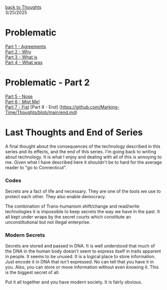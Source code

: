 [back to Thoughts](https://github.com/Marking-Time/Thoughts/tree/main)  
3/25/2025  
# Problematic
[Part 1 - Agreements](https://github.com/Marking-Time/Thoughts/blob/main/agreements.md)   
[Part 2 - Why](https://github.com/Marking-Time/Thoughts/blob/main/why.md)   
[Part 3 - What is](https://github.com/Marking-Time/Thoughts/blob/main/what_is.md)  
[Part 4 - What was](https://github.com/Marking-Time/Thoughts/blob/main/was.md)    

# Problematic - Part 2
[Part 5  - Nose](https://github.com/Marking-Time/Thoughts/blob/main/nose.md)   
[Part 6 - Mist Me!](https://github.com/Marking-Time/Thoughts/blob/main/mist.md)   
[Part 7 - Fist](https://github.com/Marking-Time/Thoughts/blob/main/fist.md)
[Part 8 - End] (https://github.com/Marking-Time/Thoughts/blob/main/end.md)   

# Last Thoughts and End of Series   
A final thought about the consequences of the technology described in this series and its effects, and the end of this series.  I'm going back to writing about technology. It is what I enjoy and dealing with all of this is annoying to me. Given what I have described here it shouldn't be to hard for the average reader to "go to Connecticut".  

### Codes
Secrets are a fact of life and necessary.  They are one of the tools we use to protect each other. They also enable democracy.   

The combination of Trans-humanism shift/change and read/write technologies it is impossible to keep secrets the way we have in the past. It all kept under wraps by the secret courts which constitute an unconstitutional but not illegal enterprise.  

### Modern Secrets   
Secrets are stored and passed in DNA. It is well understood that much of the DNA in the human body doesn't seem to express itself in traits apparent in people. It seems to be unused. It is a logical place to store information.  Just encode it in DNA that isn't expressed. No can tell that you have it in you.  Also, you can store or move information without even knowing it.  This is the biggest secret of all.   

Put it all together and you have modern society. It is fairly obvious.  
